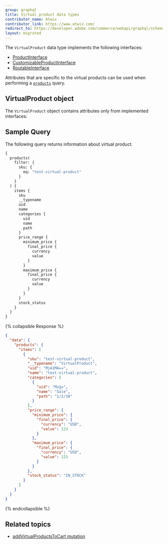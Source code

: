 ```yaml
---
group: graphql
title: Virtual product data types
contributor_name: Atwix
contributor_link: https://www.atwix.com/
redirect_to: https://developer.adobe.com/commerce/webapi/graphql/schema/products/interfaces/types/virtual/
layout: migrated
---
```


The `VirtualProduct` data type implements the following interfaces:

-  [ProductInterface]({{page.baseurl}}/graphql/interfaces/product-interface.html)
-  [CustomizableProductInterface]({{page.baseurl}}/graphql/interfaces/customizable-option-interface.html)
-  [RoutableInterface]({{page.baseurl}}/graphql/interfaces/routable-interface.html)

Attributes that are specific to the virtual products can be used when performing a [`products`]({{page.baseurl}}/graphql/queries/products.html) query.

## VirtualProduct object

The `VirtualProduct` object contains attributes only from implemented interfaces:

## Sample Query

The following query returns information about virtual product.

```graphql
{
  products(
    filter: {
      sku: {
        eq: "test-virtual-product"
      }
    }
  ) {
    items {
      sku
      __typename
      uid
      name
      categories {
        uid
        name
        path
      }
      price_range {
        minimum_price {
          final_price {
            currency
            value
          }
        }
        maximum_price {
          final_price {
            currency
            value
          }
        }
      }
      stock_status
    }
  }
}
```

{% collapsible Response %}

```json
{
  "data": {
    "products": {
      "items": [
        {
          "sku": "test-virtual-product",
          "__typename": "VirtualProduct",
          "uid": "MjA1MA==",
          "name": "test-virtual-product",
          "categories": [
            {
              "uid": "Mzg=",
              "name": "Sale",
              "path": "1/2/38"
            }
          ],
          "price_range": {
            "minimum_price": {
              "final_price": {
                "currency": "USD",
                "value": 123
              }
            },
            "maximum_price": {
              "final_price": {
                "currency": "USD",
                "value": 123
              }
            }
          },
          "stock_status": "IN_STOCK"
        }
      ]
    }
  }
}
```

{% endcollapsible %}

## Related topics

-  [addVirtualProductsToCart mutation]({{page.baseurl}}/graphql/mutations/add-virtual-products.html)
